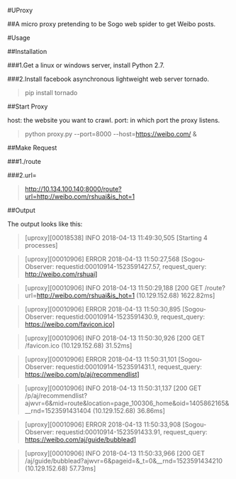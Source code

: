#UProxy

##A micro proxy pretending to be Sogo web spider to get Weibo posts.

#Usage

##Installation

###1.Get a linux or windows server, install Python 2.7.

###2.Install facebook asynchronous lightweight web server tornado.
> pip install tornado

##Start Proxy

host: the website you want to crawl.
port: in which port the proxy listens.
> python proxy.py --port=8000 --host=https://weibo.com/ &

##Make Request

###1./route

###2.url=<some url you want to crawl>
> http://10.134.100.140:8000/route?url=http://weibo.com/rshuai&is_hot=1

##Output

The output looks like this:
> [uproxy][00018538] INFO 2018-04-13 11:49:30,505 [Starting 4 processes]

> [uproxy][00010906] ERROR 2018-04-13 11:50:27,568 [Sogou-Observer: requestid:00010914-1523591427.57, request_query: http://weibo.com/rshuai]

> [uproxy][00010906] INFO 2018-04-13 11:50:29,188 [200 GET /route?url=http://weibo.com/rshuai&is_hot=1 (10.129.152.68) 1622.82ms]

> [uproxy][00010906] ERROR 2018-04-13 11:50:30,895 [Sogou-Observer: requestid:00010914-1523591430.9, request_query: https://weibo.com/favicon.ico]

> [uproxy][00010906] INFO 2018-04-13 11:50:30,926 [200 GET /favicon.ico (10.129.152.68) 31.52ms]

> [uproxy][00010906] ERROR 2018-04-13 11:50:31,101 [Sogou-Observer: requestid:00010914-1523591431.1, request_query: https://weibo.com/p/aj/recommendlist]

> [uproxy][00010906] INFO 2018-04-13 11:50:31,137 [200 GET /p/aj/recommendlist?ajwvr=6&mid=route&location=page_100306_home&oid=1405862165&__rnd=1523591431404 (10.129.152.68) 36.86ms]

> [uproxy][00010906] ERROR 2018-04-13 11:50:33,908 [Sogou-Observer: requestid:00010914-1523591433.91, request_query: https://weibo.com/aj/guide/bubblead]

> [uproxy][00010906] INFO 2018-04-13 11:50:33,966 [200 GET /aj/guide/bubblead?ajwvr=6&pageid=&_t=0&__rnd=1523591434210 (10.129.152.68) 57.73ms]

